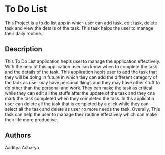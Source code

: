# To Do List

This Project is a to do list app in which user can add task, edit task, delete task and view the details of the task. This task helps the user to manage their daily routine.

## Description

This To Do List application hepls user to manage the application effectively. With the help of this application user can know when to complete the task and the details of the task. This application hepls user to add the task that they will be doing in future in which they can add the different category of the tadk as user may have personal things and they may have other stuff to do other than the personal and work.
They can make the task as critical while they can edit all the stuffs after the update of the task and they cna mark the task completed when they completed the task. In ths applicatin user can delete all the task that is completed by a click while they can select all the task and delete as user no more needs the task.
Overally, This task can help the user to manage their routine effectively which can make their life more productive.

## Authors

Aaditya Acharya
